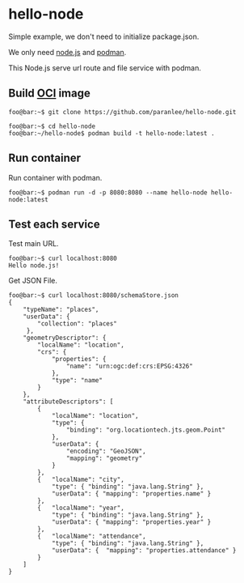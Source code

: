 # hello-node

Simple example, we don't need to initialize package.json.

We only need [node.js](https://nodejs.org/ko/download/) and [podman](https://podman.io/getting-started/installation).

This Node.js serve url route and file service with podman.

## Build [OCI](https://en.wikipedia.org/wiki/Open_Container_Initiative) image

```console
foo@bar:~$ git clone https://github.com/paranlee/hello-node.git
```

```console
foo@bar:~$ cd hello-node
foo@bar:~/hello-node$ podman build -t hello-node:latest .
```

## Run container

Run container with podman.

```console
foo@bar:~$ podman run -d -p 8080:8080 --name hello-node hello-node:latest
```

## Test each service

Test main URL.

```console
foo@bar:~$ curl localhost:8080
Hello node.js!
```

Get JSON File.

```console
foo@bar:~$ curl localhost:8080/schemaStore.json
{
    "typeName": "places",
    "userData": {
        "collection": "places"
     },
    "geometryDescriptor": {
        "localName": "location",
        "crs": {
            "properties": {
                "name": "urn:ogc:def:crs:EPSG:4326"
            },
            "type": "name"
        }
    },
    "attributeDescriptors": [
        {
            "localName": "location",
            "type": {
                "binding": "org.locationtech.jts.geom.Point"
            },
            "userData": {
                "encoding": "GeoJSON",
                "mapping": "geometry"
            }
        },
        {   "localName": "city",
            "type": { "binding": "java.lang.String" },
            "userData": { "mapping": "properties.name" }
        },
        {   "localName": "year",
            "type": { "binding": "java.lang.String" },
            "userData": { "mapping": "properties.year" }
        },
        {   "localName": "attendance",
            "type": { "binding": "java.lang.String" },
            "userData": {  "mapping": "properties.attendance" }
        }
    ]
}
```
